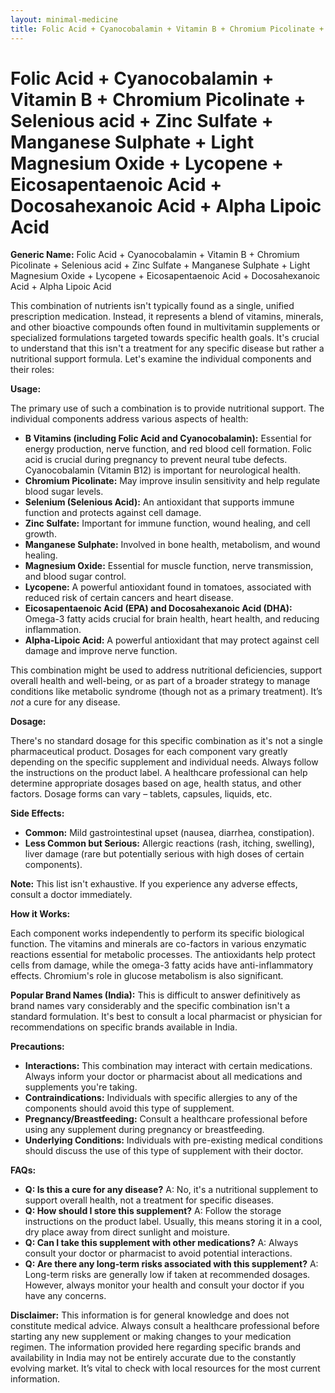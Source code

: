 ```yaml
---
layout: minimal-medicine
title: Folic Acid + Cyanocobalamin + Vitamin B + Chromium Picolinate + Selenious acid + Zinc Sulfate + Manganese Sulphate + Light Magnesium Oxide + Lycopene + Eicosapentaenoic Acid + Docosahexanoic Acid + Alpha Lipoic Acid
---
```


# Folic Acid + Cyanocobalamin + Vitamin B + Chromium Picolinate + Selenious acid + Zinc Sulfate + Manganese Sulphate + Light Magnesium Oxide + Lycopene + Eicosapentaenoic Acid + Docosahexanoic Acid + Alpha Lipoic Acid

**Generic Name:** Folic Acid + Cyanocobalamin + Vitamin B + Chromium Picolinate + Selenious acid + Zinc Sulfate + Manganese Sulphate + Light Magnesium Oxide + Lycopene + Eicosapentaenoic Acid + Docosahexanoic Acid + Alpha Lipoic Acid

This combination of nutrients isn't typically found as a single, unified prescription medication.  Instead, it represents a blend of vitamins, minerals, and other bioactive compounds often found in multivitamin supplements or specialized formulations targeted towards specific health goals.  It's crucial to understand that this isn't a treatment for any specific disease but rather a nutritional support formula.  Let's examine the individual components and their roles:

**Usage:**

The primary use of such a combination is to provide nutritional support.  The individual components address various aspects of health:

* **B Vitamins (including Folic Acid and Cyanocobalamin):** Essential for energy production, nerve function, and red blood cell formation.  Folic acid is crucial during pregnancy to prevent neural tube defects.  Cyanocobalamin (Vitamin B12) is important for neurological health.
* **Chromium Picolinate:**  May improve insulin sensitivity and help regulate blood sugar levels.
* **Selenium (Selenious Acid):** An antioxidant that supports immune function and protects against cell damage.
* **Zinc Sulfate:** Important for immune function, wound healing, and cell growth.
* **Manganese Sulphate:**  Involved in bone health, metabolism, and wound healing.
* **Magnesium Oxide:**  Essential for muscle function, nerve transmission, and blood sugar control.
* **Lycopene:** A powerful antioxidant found in tomatoes, associated with reduced risk of certain cancers and heart disease.
* **Eicosapentaenoic Acid (EPA) and Docosahexanoic Acid (DHA):** Omega-3 fatty acids crucial for brain health, heart health, and reducing inflammation.
* **Alpha-Lipoic Acid:** A powerful antioxidant that may protect against cell damage and improve nerve function.


This combination might be used to address nutritional deficiencies, support overall health and well-being, or as part of a broader strategy to manage conditions like metabolic syndrome (though not as a primary treatment). It’s *not* a cure for any disease.

**Dosage:**

There's no standard dosage for this specific combination as it's not a single pharmaceutical product.  Dosages for each component vary greatly depending on the specific supplement and individual needs. Always follow the instructions on the product label.  A healthcare professional can help determine appropriate dosages based on age, health status, and other factors.  Dosage forms can vary – tablets, capsules, liquids, etc.

**Side Effects:**

* **Common:**  Mild gastrointestinal upset (nausea, diarrhea, constipation).
* **Less Common but Serious:** Allergic reactions (rash, itching, swelling), liver damage (rare but potentially serious with high doses of certain components).

**Note:**  This list isn't exhaustive.  If you experience any adverse effects, consult a doctor immediately.

**How it Works:**

Each component works independently to perform its specific biological function. The vitamins and minerals are co-factors in various enzymatic reactions essential for metabolic processes.  The antioxidants help protect cells from damage, while the omega-3 fatty acids have anti-inflammatory effects.  Chromium's role in glucose metabolism is also significant.

**Popular Brand Names (India):**  This is difficult to answer definitively as brand names vary considerably and the specific combination isn't a standard formulation. It's best to consult a local pharmacist or physician for recommendations on specific brands available in India.

**Precautions:**

* **Interactions:**  This combination may interact with certain medications.  Always inform your doctor or pharmacist about all medications and supplements you're taking.
* **Contraindications:** Individuals with specific allergies to any of the components should avoid this type of supplement.
* **Pregnancy/Breastfeeding:**  Consult a healthcare professional before using any supplement during pregnancy or breastfeeding.
* **Underlying Conditions:**  Individuals with pre-existing medical conditions should discuss the use of this type of supplement with their doctor.


**FAQs:**

* **Q: Is this a cure for any disease?** A: No, it's a nutritional supplement to support overall health, not a treatment for specific diseases.
* **Q: How should I store this supplement?** A: Follow the storage instructions on the product label.  Usually, this means storing it in a cool, dry place away from direct sunlight and moisture.
* **Q: Can I take this supplement with other medications?** A:  Always consult your doctor or pharmacist to avoid potential interactions.
* **Q: Are there any long-term risks associated with this supplement?** A:  Long-term risks are generally low if taken at recommended dosages. However, always monitor your health and consult your doctor if you have any concerns.


**Disclaimer:** This information is for general knowledge and does not constitute medical advice.  Always consult a healthcare professional before starting any new supplement or making changes to your medication regimen.  The information provided here regarding specific brands and availability in India may not be entirely accurate due to the constantly evolving market.  It’s vital to check with local resources for the most current information.
